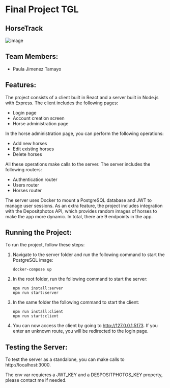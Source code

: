# Final Project TGL

## HorseTrack
![image](https://github.com/paulajimenezt/final-project/assets/139513326/c3c1d42c-038f-4270-80e6-e002d300276e)

## Team Members:

- Paula Jimenez Tamayo

## Features:

The project consists of a client built in React and a server built in Node.js with Express. The client includes the following pages:

- Login page
- Account creation screen
- Horse administration page

In the horse administration page, you can perform the following operations:

- Add new horses
- Edit existing horses
- Delete horses

All these operations make calls to the server. The server includes the following routers:

- Authentication router
- Users router
- Horses router

The server uses Docker to mount a PostgreSQL database and JWT to manage user sessions. As an extra feature, the project includes integration with the Depositphotos API, which provides random images of horses to make the app more dynamic. In total, there are 9 endpoints in the app.

## Running the Project:

To run the project, follow these steps:

1. Navigate to the server folder and run the following command to start the PostgreSQL image:

   ```
   docker-compose up
   ```

2. In the root folder, run the following command to start the server:

   ```
   npm run install:server
   npm run start:server
   ```

3. In the same folder the following command to start the client:

   ```
   npm run install:client
   npm run start:client
   ```

4. You can now access the client by going to http://127.0.0.1:5173. If you enter an unknown route, you will be redirected to the login page.

## Testing the Server:

To test the server as a standalone, you can make calls to http://localhost:3000.

The env var requieres a JWT_KEY and a DESPOSITPHOTOS_KEY property, please contact me if needed.
